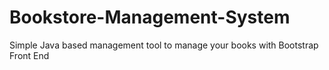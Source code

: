 # Bookstore-Management-System
Simple Java based management tool to manage your books with Bootstrap Front End
